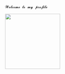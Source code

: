 ```diff
𝓦𝓮𝓵𝓬𝓸𝓶𝓮 𝓽𝓸 𝓶𝔂 𝓹𝓻𝓸𝓯𝓲𝓵𝓮
```



<div align="">
<a href="https://github.com/viniciusnwm">
<img height="180em" src="https://github-readme-stats.vercel.app/api?username=viniciusnwm&show_icons=true&theme=dark&include_all_commits=true&count_private=true"/>


  
